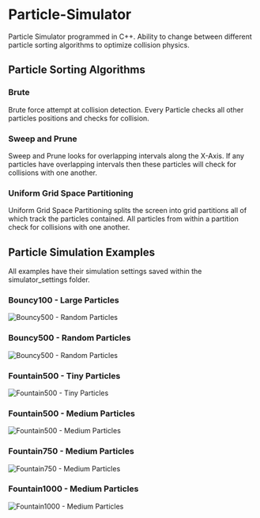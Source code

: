 # Particle-Simulator
Particle Simulator programmed in C++. Ability to change between different particle sorting algorithms to optimize collision physics.

## Particle Sorting Algorithms
### Brute
Brute force attempt at collision detection. Every Particle checks all other particles positions and checks for collision.

### Sweep and Prune
Sweep and Prune looks for overlapping intervals along the X-Axis. If any particles have overlapping intervals then these particles will check for collisions with one another.

### Uniform Grid Space Partitioning
Uniform Grid Space Partitioning splits the screen into grid partitions all of which track the particles contained. All particles from within a partition check for collisions with one another.

## Particle Simulation Examples
All examples have their simulation settings saved within the simulator_settings folder.
### Bouncy100 - Large Particles
![Bouncy500 - Random Particles](example_renders/_Bouncy100_Large_render.gif)

### Bouncy500 - Random Particles
![Bouncy500 - Random Particles](example_renders/_Bouncy500_Random_render.gif)

### Fountain500 - Tiny Particles
![Fountain500 - Tiny Particles](example_renders/_Fountain500_render.gif)

### Fountain500 - Medium Particles
![Fountain500 - Medium Particles](example_renders/_Fountain500_Medium_render.gif)

### Fountain750 - Medium Particles
![Fountain750 - Medium Particles](example_renders/_Fountain750_Medium_render.gif)

### Fountain1000 - Medium Particles
![Fountain1000 - Medium Particles](example_renders/_Fountain1000_Medium_render.gif)
